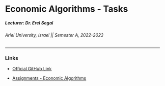 # Economic Algorithms - Tasks

##### Lecturer: Dr. Erel Segal

###### Ariel University, Israel || Semester A, 2022-2023

---------------------------------------------------------------------------------------

### Links

* [Official GitHub Link](https://github.com/erelsgl-at-ariel/algorithms-5783)

* [Assignments - Economic Algorithms ](https://drive.google.com/drive/folders/1-B5a_Caqph79P7jWfXgczMBbus2JDgid?usp=drive_link)
